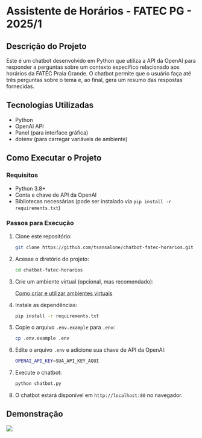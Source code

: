 # Assistente de Horários - FATEC PG - 2025/1

## Descrição do Projeto
Este é um chatbot desenvolvido em Python que utiliza a API da OpenAI para responder a perguntas sobre um contexto específico relacionado aos horários da FATEC Praia Grande. O chatbot permite que o usuário faça até três perguntas sobre o tema e, ao final, gera um resumo das respostas fornecidas.

## Tecnologias Utilizadas
- Python
- OpenAI API
- Panel (para interface gráfica)
- dotenv (para carregar variáveis de ambiente)

## Como Executar o Projeto
### Requisitos
- Python 3.8+
- Conta e chave de API da OpenAI
- Bibliotecas necessárias (pode ser instalado via `pip install -r requirements.txt`)

### Passos para Execução
1. Clone este repositório:
   ```sh
   git clone https://github.com/tsansalone/chatbot-fatec-horarios.git
   ```
2. Acesse o diretório do projeto:
   ```sh
   cd chatbot-fatec-horarios
   ```
3. Crie um ambiente virtual (opcional, mas recomendado):

    [Como criar e utilizar ambientes virtuais](https://docs.python.org/pt-br/3.13/tutorial/venv.html/)

4. Instale as dependências:
   ```sh
   pip install -r requirements.txt
   ```

5. Copie o arquivo `.env.example` para `.env`:
   ```sh
   cp .env.example .env
   ```
6. Edite o arquivo `.env` e adicione sua chave de API da OpenAI:
   ```sh
   OPENAI_API_KEY=SUA_API_KEY_AQUI
   ```
7. Execute o chatbot:
   ```sh
   python chatbot.py
   ```
8. O chatbot estará disponível em `http://localhost:80` no navegador.


## Demonstração

[![](https://markdown-videos-api.jorgenkh.no/vimeo/1068608825)](https://vimeo.com/1068608825/bc4924518b?share=copy)

